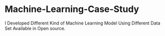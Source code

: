 # Machine-Learning-Case-Study
I Developed Different Kind of Machine Learning  Model Using Different Data Set Available in Open source. 

